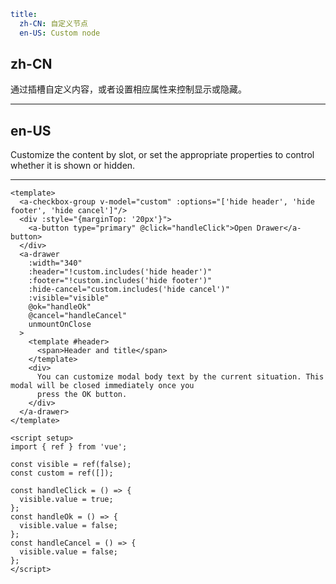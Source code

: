 ```yaml
title:
  zh-CN: 自定义节点
  en-US: Custom node
```

## zh-CN

通过插槽自定义内容，或者设置相应属性来控制显示或隐藏。

---

## en-US

Customize the content by slot, or set the appropriate properties to control whether it is shown or hidden.

---

```vue
<template>
  <a-checkbox-group v-model="custom" :options="['hide header', 'hide footer', 'hide cancel']"/>
  <div :style="{marginTop: '20px'}">
    <a-button type="primary" @click="handleClick">Open Drawer</a-button>
  </div>
  <a-drawer
    :width="340"
    :header="!custom.includes('hide header')"
    :footer="!custom.includes('hide footer')"
    :hide-cancel="custom.includes('hide cancel')"
    :visible="visible"
    @ok="handleOk"
    @cancel="handleCancel"
    unmountOnClose
  >
    <template #header>
      <span>Header and title</span>
    </template>
    <div>
      You can customize modal body text by the current situation. This modal will be closed immediately once you
      press the OK button.
    </div>
  </a-drawer>
</template>

<script setup>
import { ref } from 'vue';

const visible = ref(false);
const custom = ref([]);

const handleClick = () => {
  visible.value = true;
};
const handleOk = () => {
  visible.value = false;
};
const handleCancel = () => {
  visible.value = false;
};
</script>
```
